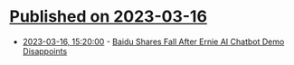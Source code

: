 # [Published on 2023-03-16](index.md)

* [2023-03-16, 15:20:00](https://slashdot.org/story/23/03/16/1420234/baidu-shares-fall-after-ernie-ai-chatbot-demo-disappoints?utm_source=rss1.0mainlinkanon&utm_medium=feed) - [Baidu Shares Fall After Ernie AI Chatbot Demo Disappoints](https://slashdot.org/story/23/03/16/1420234/baidu-shares-fall-after-ernie-ai-chatbot-demo-disappoints?utm_source=rss1.0mainlinkanon&utm_medium=feed)
